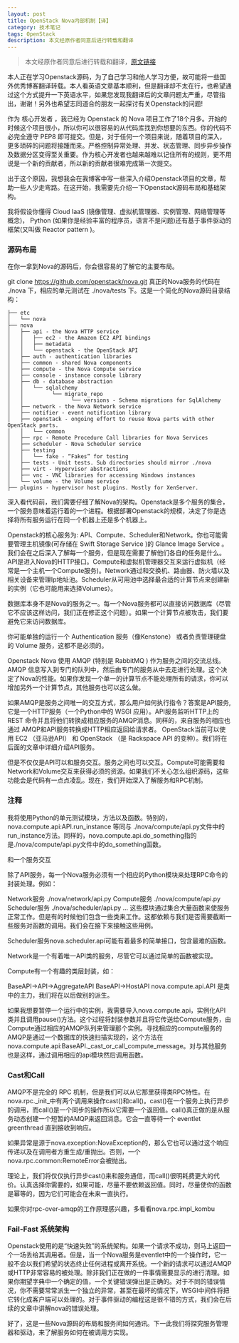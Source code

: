 ```yaml
---
layout: post
title: OpenStack Nova内部机制【译】
category: 技术笔记
tags: OpenStack
description: 本文经原作者同意后进行转载和翻译
---
```


> 本文经原作者同意后进行转载和翻译，[原文链接](http://www.sandywalsh.com/2012/04/openstack-nova-internals-pt1-overview.html)

本人正在学习Openstack源码，为了自己学习和他人学习方便，故可能将一些国外优秀博客翻译转载。本人看英语文章基本顺利，但是翻译却不太在行，也希望通过这个方式提升一下英语水平，如果您发现我翻译后的文章问题太严重，尽管指出，谢谢！另外也希望志同道合的朋友一起探讨有关Openstack的问题!

作为 核心开发者 ，我已经为 Openstack 的 Nova 项目工作了18个月多。开始的时候这个项目很小，所以你可以很容易的从代码库找到你想要的东西。你的代码不必完全遵守 PEP8 即可提交。但是，对于任何一个项目来说，随着项目的深入，更多琐碎的问题将接踵而来。严格控制异常处理、并发、状态管理、同步异步操作及数据分区变得至关重要。作为核心开发者也越来越难以记住所有的规则，更不用说是一个新的贡献者，所以新的贡献者很难完成第一次提交。

出于这个原因，我想我会在我博客中写一些深入介绍Openstack项目的文章，帮助一些人少走弯路。在这开始，我需要先介绍一下Openstack源码布局和基础架构。

我将假设你懂得 Cloud IaaS (镜像管理、虚拟机管理器、实例管理、网络管理等概念)， Python (如果你是经验丰富的程序员，语言不是问题)还有基于事件驱动的框架(又叫做 Reactor pattern )。

### 源码布局

在你一拿到Nova的源码后，你会很容易的了解它的主要布局。

git clone https://github.com/openstack/nova.git
真正的Nova服务的代码在 ./nova 下，相应的单元测试在 ./nova/tests 下。这是一个简化的Nova源码目录结构：

    ├── etc
    │   └── nova
    ├── nova
    │   ├── api - the Nova HTTP service
    │   │   ├── ec2 - the Amazon EC2 API bindings
    │   │   ├── metadata
    │   │   └── openstack - the OpenStack API
    │   ├── auth - authentication libraries
    │   ├── common - shared Nova components
    │   ├── compute - the Nova Compute service
    │   ├── console - instance console library
    │   ├── db - database abstraction
    │   │   └── sqlalchemy
    │   │         └── migrate_repo
    │   │               └── versions - Schema migrations for SqlAlchemy
    │   ├── network - the Nova Network service
    │   ├── notifier - event notification library
    │   ├── openstack - ongoing effort to reuse Nova parts with other OpenStack parts.
    │   │   └── common
    │   ├── rpc - Remote Procedure Call libraries for Nova Services
    │   ├── scheduler - Nova Scheduler service
    │   ├── testing
    │   │   └── fake - “Fakes” for testing
    │   ├── tests - Unit tests. Sub directories should mirror ./nova
    │   ├── virt - Hypervisor abstractions
    │   ├── vnc - VNC libraries for accessing Windows instances
    │   └── volume - the Volume service
    ├── plugins - hypervisor host plugins. Mostly for XenServer.

深入看代码前，我们需要仔细了解Nova的架构。Openstack是多个服务的集合，一个服务意味着运行着的一个进程。根据部署Openstack的规模，决定了你是选择将所有服务运行在同一个机器上还是多个机器上。

Openstack的核心服务为: API、Compute、Scheduler和Network。你也可能需要管理主机镜像(可存储在 Swift Storage Service )的 Glance Image Service 。我们会在之后深入了解每一个服务，但是现在需要了解他们各自的任务是什么。 API是进入Nova的HTTP接口。Compute和虚拟机管理器交互来运行虚拟机（经常是一个主机一个Compute服务)。Network通过和交换机、路由器、防火墙以及相关设备来管理Ip地址池。Scheduler从可用池中选择最合适的计算节点来创建新的实例（它也可能用来选择Volumes）。

数据库本身不是Nova的服务之一。每一个Nova服务都可以直接访问数据库（尽管它不应该这样访问，我们正在修正这个问题）。如果一个计算节点被攻击，我们要避免它来访问数据库。

你可能单独的运行一个 Authentication 服务（像Kenstone） 或者负责管理硬盘的 Volume 服务，这都不是必须的。

Openstack Nova 使用 AMQP (特别是 RabbitMQ ) 作为服务之间的交流总线。AMQP 信息写入到专门的队列中，然后由专门的服务从中去走进行处理。这个决定了Nova的性能。如果你发现一个单一的计算节点不能处理所有的请求，你可以增加另外一个计算节点，其他服务也可以这么做。

如果AMQP是服务之间唯一的交互方式，那么用户如何执行指令？答案是API服务,它是一个HTTP服务（一个Python中的 WSGI 应用）。API服务监听HTTP上的 REST 命令并且将他们转换成相应服务的AMQP消息。同样的，来自服务的相应也通过 AMQP和API服务转换成HTTP相应返回给请求者。 OpenStack当前可以使用 EC2 （亚马逊API） 和 OpenStack （是 Rackspace API 的变种）。我们将在后面的文章中详细介绍API服务。

但是不仅仅是API可以和服务交互。服务之间也可以交互。Compute可能需要和Network和Volume交互来获得必须的资源。如果我们不关心怎么组织源码，这些功能会是代码有一点点凌乱。现在，我们开始深入了解服务和RPC机制。

### 注释

我将使用Python的单元测试模块，方法以及函数。特别的，nova.compute.api:API.run_instance 等同与 ./nova/compute/api.py文件中的run_instance方法。同样的，nova.compute.api.do_something指的是./nova/compute/api.py文件中的do_something函数。

和一个服务交互

除了API服务，每一个Nova服务必须有一个相应的Python模块来处理RPC命令的封装处理。例如：

Network服务 ./nova/network/api.py
Compute服务 ./nova/compute/api.py
Scheduler服务 ./nova/scheduler/api.py
…
这些模块通过集合大量函数来使服务正常工作。但是有的时候他们包含一些类来工作。这都依赖与我们是否需要截断一些服务对函数的调用。我们会在接下来接触这些用例。

Scheduler服务nova.scheduler.api可能有着最多的简单接口，包含最难的函数。

Network是一个有着唯一API类的服务，尽管它可以通过简单的函数被实现。

Compute有一个有趣的类层封装，如：

BaseAPI->API->AggregateAPI
BaseAPI->HostAPI
nova.compute.api.API 是类中的主力，我们将在以后做别的派生。

如果我想要暂停一个运行中的实例，我需要导入nova.compute.api，实例化API类并且调用pause()方法。这个过程将封装参数并且将它传送给Compute服务，由Compute通过相应的AMQP队列来管理那个实例。寻找相应的compute服务的AMQP是通过一个数据库的快速扫描实现的，这个方法在nova.compute.api:BaseAPI._cast_or_call_compute_message。对与其他服务也是这样，通过调用相应的api模块然后调用函数。

### Cast和Call

AMQP不是完全的 RPC 机制，但是我们可以从它那里获得类RPC特性。在nova.rpc._init_中有两个调用来操作cast()和call()。cast()在一个服务上执行异步的调用，而call()是一个同步的操作所以它需要一个返回值。call()真正做的是从服务动态创建一个短暂的AMQP来返回消息。它会一直等待一个 eventlet greenthread 直到接收到响应。

如果异常是源于nova.exception:NovaException的，那么它也可以通过这个响应传递以及在调用者方重生成/重抛出。否则，一个nova.rpc.common:RemoteError会被抛出。

理论上，我们将仅仅执行异步cast()来和服务通信，而call()很明耗费更大的代价。认真选择你需要的，如果可能，尽量不要依赖返回值。同时，尽量使你的函数是幂等的，因为它们可能会在未来一直执行。

如果你对rpc-over-amqp的工作原理感兴趣，多看看nova.rpc.impl_kombu

### Fail-Fast 系统架构

Openstack使用的是“快速失败”的系统架构。如果一个请求不成功，则马上返回一个一场丢给其调用者。但是，当一个Nova服务是eventlet中的一个操作时，它一般不会以我们希望的状态终止任何进程或离开系统。一个新的请求可以通过AMQP或HTTP非常容易的被处理。除非我们正在做的一件事情需要显示的进行清理。如果你期望字典中一个确定的值，一个关键错误弹出是正确的。对于不同的错误情况，你不需要常常派生一个独立的异常，甚至在最坏的情况下，WSGI中间件将把它转化成客户端可以处理的。对于事件驱动的编程这是很不错的方式，我们会在后续的文章中讲解nova的错误处理。

好了，这是一些Nova源码的布局和服务间如何通讯。下一此我们将探究服务管理器和驱动，来了解服务如何在被调用方实现。